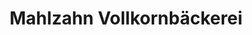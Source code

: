 ---
title: "Mahlzahn Vollkornbäckerei"
url: /heidelberg/mahlzahn-vollkornbaeckerei-rathausstrasse/
shop: Bäckerei
---